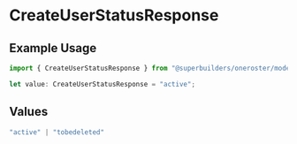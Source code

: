 # CreateUserStatusResponse

## Example Usage

```typescript
import { CreateUserStatusResponse } from "@superbuilders/oneroster/models/operations";

let value: CreateUserStatusResponse = "active";
```

## Values

```typescript
"active" | "tobedeleted"
```